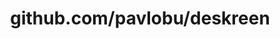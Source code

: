 ---
layout: post
title: github.com/pavlobu/deskreen
categories: link
tags: [انگلیسی, برنامه‌نویسی]
---
